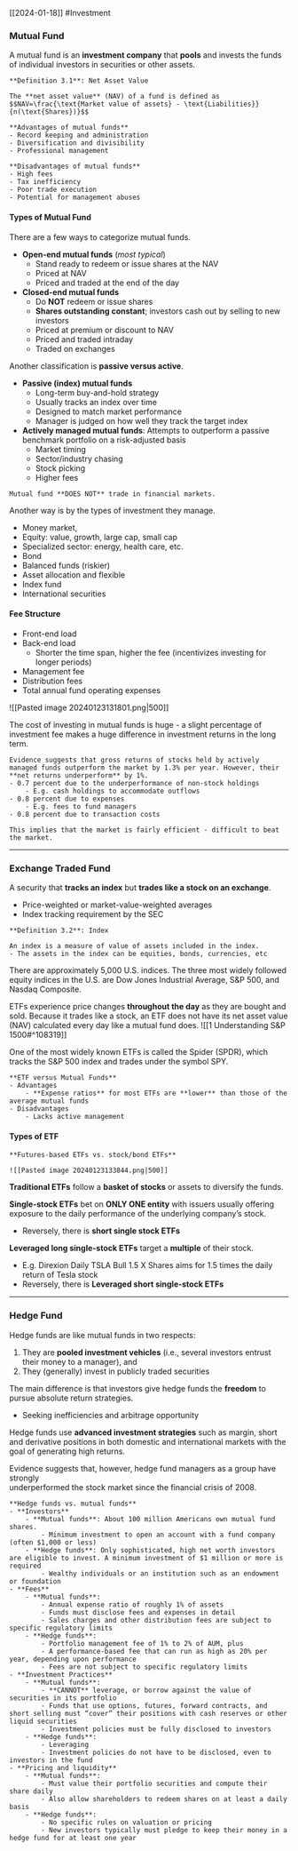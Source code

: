 [[2024-01-18]] #Investment 

### Mutual Fund 
A mutual fund is an **investment company** that **pools** and invests the funds of individual investors in securities or other assets.

```ad-important
**Definition 3.1**: Net Asset Value

The **net asset value** (NAV) of a fund is defined as
$$NAV=\frac{\text{Market value of assets} - \text{Liabilities}}{n(\text{Shares})}$$
```

```ad-summary
**Advantages of mutual funds**
- Record keeping and administration
- Diversification and divisibility
- Professional management

**Disadvantages of mutual funds**  
- High fees  
- Tax inefficiency
- Poor trade execution
- Potential for management abuses
```

#### Types of Mutual Fund
There are a few ways to categorize mutual funds.
- **Open-end mutual funds** (*most typical*)
	- Stand ready to redeem or issue shares at the NAV
	- Priced at NAV
	- Priced and traded at the end of the day
- **Closed-end mutual funds**  
	- Do **NOT** redeem or issue shares
	- **Shares outstanding constant**; investors cash out by selling to new investors
	- Priced at premium or discount to NAV
	- Priced and traded intraday 
	- Traded on exchanges 

Another classification is **passive versus active**.
- **Passive (index) mutual funds**  
	- Long-term buy-and-hold strategy  
	- Usually tracks an index over time
	- Designed to match market performance
	- Manager is judged on how well they track the target index
- **Actively managed mutual funds**: Attempts to outperform a passive benchmark portfolio on a risk-adjusted basis
	- Market timing  
	- Sector/industry chasing  
	- Stock picking
	- Higher fees

```ad-warning
Mutual fund **DOES NOT** trade in financial markets.
```

Another way is by the types of investment they manage.
- Money market,  
- Equity: value, growth, large cap, small cap
- Specialized sector: energy, health care,  etc.
- Bond
- Balanced funds (riskier)
- Asset allocation and flexible
- Index fund
- International securities

#### Fee Structure 
- Front-end load  
- Back-end load
	- Shorter the time span, higher the fee (incentivizes investing for longer periods)
- Management fee  
- Distribution fees  
- Total annual fund operating expenses  

![[Pasted image 20240123131801.png|500]]

The cost of investing in mutual funds is huge - a slight percentage of investment fee makes a huge difference in investment returns in the long term.

```ad-note
Evidence suggests that gross returns of stocks held by actively managed funds outperform the market by 1.3% per year. However, their **net returns underperform** by 1%.
- 0.7 percent due to the underperformance of non-stock holdings
	- E.g. cash holdings to accommodate outflows
- 0.8 percent due to expenses 
	- E.g. fees to fund managers
- 0.8 percent due to transaction costs

This implies that the market is fairly efficient - difficult to beat the market.
```

---
### Exchange Traded Fund 
A security that **tracks an index** but **trades like a stock on an exchange**.
- Price-weighted or market-value-weighted averages
- Index tracking requirement by the SEC

```ad-important
**Definition 3.2**: Index

An index is a measure of value of assets included in the index.
- The assets in the index can be equities, bonds, currencies, etc
```

There are approximately 5,000 U.S. indices. The three most widely followed equity indices in the U.S. are Dow Jones Industrial Average, S&P 500, and Nasdaq Composite.

ETFs experience price changes **throughout the day** as they are bought and sold. Because it trades like a stock, an ETF does not have its net asset value (NAV) calculated every day like a mutual fund does.
![[1 Understanding S&P 1500#^108319]]

One of the most widely known ETFs is called the Spider (SPDR), which tracks the S&P 500 index and trades under the symbol SPY.

```ad-summary
**ETF versus Mutual Funds**
- Advantages
	- **Expense ratios** for most ETFs are **lower** than those of the average mutual funds 
- Disadvantages 
	- Lacks active management
```

#### Types of ETF

```ad-summary
**Futures-based ETFs vs. stock/bond ETFs**

![[Pasted image 20240123133844.png|500]]
```

**Traditional ETFs** follow a **basket of stocks** or assets to diversify the funds.

**Single-stock ETFs** bet on **ONLY ONE entity** with issuers usually offering exposure to the daily performance of the underlying company’s stock.
- Reversely, there is **short single stock ETFs**

**Leveraged long single-stock ETFs** target a **multiple** of their stock.
- E.g. Direxion Daily TSLA Bull 1.5 X Shares aims for 1.5 times the daily return of Tesla stock
- Reversely, there is **Leveraged short single-stock ETFs**

---
### Hedge Fund
Hedge funds are like mutual funds in two respects:  
1. They are **pooled investment vehicles** (i.e., several investors entrust their money to a manager), and  
2. They (generally) invest in publicly traded securities

The main difference is that investors give hedge funds the **freedom** to pursue absolute return strategies.
- Seeking inefficiencies and arbitrage opportunity

Hedge funds use **advanced investment strategies** such as margin, short and derivative positions in both domestic and international markets with the goal of generating high returns.

Evidence suggests that, however, hedge fund managers as a group have strongly  
underperformed the stock market since the financial crisis of 2008.

```ad-summary
**Hedge funds vs. mutual funds**
- **Investors**
	- **Mutual funds**: About 100 million Americans own mutual fund shares. 
		- Minimum investment to open an account with a fund company (often $1,000 or less)
	- **Hedge funds**: Only sophisticated, high net worth investors are eligible to invest. A minimum investment of $1 million or more is required
		- Wealthy individuals or an institution such as an endowment or foundation
- **Fees**
	- **Mutual funds**: 
		- Annual expense ratio of roughly 1% of assets 
		- Funds must disclose fees and expenses in detail 
		- Sales charges and other distribution fees are subject to specific regulatory limits
	- **Hedge funds**: 
		- Portfolio management fee of 1% to 2% of AUM, plus 
		- A performance-based fee that can run as high as 20% per year, depending upon performance 
		- Fees are not subject to specific regulatory limits
- **Investment Practices**
	- **Mutual funds**: 
		- **CANNOT** leverage, or borrow against the value of securities in its portfolio 
		- Funds that use options, futures, forward contracts, and short selling must “cover” their positions with cash reserves or other liquid securities
		- Investment policies must be fully disclosed to investors
	- **Hedge funds**: 
		- Leveraging 
		- Investment policies do not have to be disclosed, even to investors in the fund
- **Pricing and liquidity**
	- **Mutual funds**: 
		- Must value their portfolio securities and compute their share daily 
		- Also allow shareholders to redeem shares on at least a daily basis
	- **Hedge funds**: 
		- No specific rules on valuation or pricing 
		- New investors typically must pledge to keep their money in a hedge fund for at least one year
```
